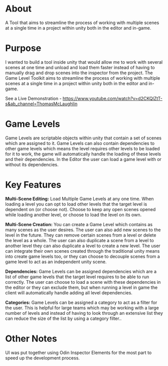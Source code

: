 # About
A Tool that aims to streamline the process of working with multiple scenes at a single time in a project within unity both in the editor and in-game.

# Purpose
I wanted to build a tool inside unity that would allow me to work with several scenes at one time and unload and load them faster instead of having to manually drag and drop scenes into the inspector from the project. The Game Level Toolkit aims to streamline the process of working with multiple scenes at a single time in a project within unity both in the editor and in-game.

See a Live Demonstration - https://www.youtube.com/watch?v=d2CKQlZtT-s&ab_channel=ThomasMcLaughlin
# Game Levels
Game Levels are scriptable objects within unity that contain a set of scenes which are assigned to it. Game Levels can also contain dependencies to other game levels which means the level requires other levels to be loaded for it to work, the game will automatically handle the loading of these levels and their dependencies. In the Editor the user can load a game level with or without its dependencies. 


# Key Features
**Multi-Scene Editing:**  Load Multiple Game Levels at any one time. When loading a level you can opt to load other levels that the target level is dependent on (or choose not). Choose to keep any open scenes opened while loading another level, or choose to load the level on its own.

**Multi-Scene Creation:**  You can create a Game Level which contains as many scenes as the user desires. The user can also add new scenes to the level in the future. They can remove certain scenes from a level or delete the level as a whole. The user can also duplicate a scene from a level to another level they can also duplicate a level to create a new level. The user can integrate their own scenes created through the traditional unity means into create game levels too, or they can choose to decouple scenes from a game level to act as an independent unity scene.

**Dependencies:**  Game Levels can be assigned dependencies which are a list of other game levels that the target level requires to be able to run correctly. The user can choose to load a scene with these dependencies in the editor or they can exclude them, but when running a level in game the client will automatically handle adding all level dependencies.

**Categories:**  Game Levels can be assigned a category to act as a filter for the user. This is helpful for large teams which may be working with a large number of levels and instead of having to look through an extensive list they can reduce the size of the list by using a category filter..

# Other Notes
UI was put together using Odin Inspector Elements for the most part to speed up the development process. 
